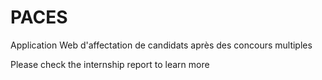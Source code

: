 # PACES
Application Web d'affectation de candidats après des concours multiples

Please check the internship report to learn more 